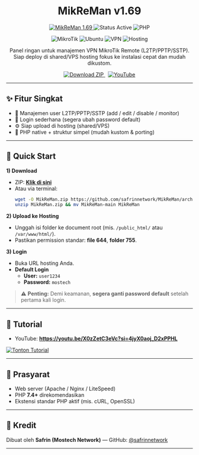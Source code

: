 <h1 align="center">MikReMan v1.69</h1>

<p align="center">
  <a href="https://github.com/safrinnetwork/MikReMan">
    <img src="https://img.shields.io/badge/MikReMan-1.69-2ea44f?style=for-the-badge" alt="MikReMan 1.69">
  </a>
  <img src="https://img.shields.io/badge/Status-Active-brightgreen?style=for-the-badge" alt="Status Active">
  <img src="https://img.shields.io/badge/Made%20with-PHP-blue?style=for-the-badge&logo=php&logoColor=white" alt="PHP">
</p>

<!-- Badges: MikroTik, Ubuntu, VPN, Hosting -->
<p align="center">
  <img src="https://img.shields.io/badge/MikroTik-Remote%20Manager-black?style=for-the-badge&logo=mikrotik&logoColor=white" alt="MikroTik">
  <img src="https://img.shields.io/badge/Ubuntu-22.04%2B-E95420?style=for-the-badge&logo=ubuntu&logoColor=white" alt="Ubuntu">
  <img src="https://img.shields.io/badge/VPN-OpenVPN%2FWireGuard-FF7B00?style=for-the-badge&logo=openvpn&logoColor=white" alt="VPN">
  <img src="https://img.shields.io/badge/Hosting-Shared%2FVPS-7952B3?style=for-the-badge&logo=apache&logoColor=white" alt="Hosting">
</p>

<p align="center">
  Panel ringan untuk manajemen VPN MikroTik Remote (L2TP/PPTP/SSTP).
  Siap deploy di shared/VPS hosting fokus ke instalasi cepat dan mudah dikustom.
</p>

<p align="center">
  <a href="https://github.com/safrinnetwork/MikReMan/archive/refs/heads/main.zip">
    <img src="https://img.shields.io/badge/⬇️%20Download-main.zip-informational?style=for-the-badge" alt="Download ZIP">
  </a>
  &nbsp;
  <a href="https://youtu.be/X0zZetC3eVc?si=4jyX0aoj_D2xPPHL">
    <img src="https://img.shields.io/badge/▶%20YouTube-Tutorial-FF0000?style=for-the-badge&logo=youtube&logoColor=white" alt="YouTube">
  </a>
</p>

---

## ✨ Fitur Singkat
- 📡 Manajemen user L2TP/PPTP/SSTP (add / edit / disable / monitor)
- 🔐 Login sederhana (segera ubah password default)
- ⚙️ Siap upload di hosting (shared/VPS)
- 🧩 PHP native + struktur simpel (mudah kustom & porting)

---

## 🚀 Quick Start

**1) Download**
- ZIP: **[Klik di sini](https://github.com/safrinnetwork/MikReMan/archive/refs/heads/main.zip)**
- Atau via terminal:
  ```bash
  wget -O MikReMan.zip https://github.com/safrinnetwork/MikReMan/archive/refs/heads/main.zip
  unzip MikReMan.zip && mv MikReMan-main MikReMan
  ```

**2) Upload ke Hosting**
- Unggah isi folder ke document root (mis. `/public_html/` atau `/var/www/html/`).
- Pastikan permission standar: **file 644**, **folder 755**.

**3) Login**
- Buka URL hosting Anda.
- **Default Login**
  - **User:** `user1234`
  - **Password:** `mostech`

> ⚠️ **Penting:** Demi keamanan, **segera ganti password default** setelah pertama kali login.

---

## 📼 Tutorial
- YouTube: **https://youtu.be/X0zZetC3eVc?si=4jyX0aoj_D2xPPHL**

[![Tonton Tutorial](https://img.youtube.com/vi/X0zZetC3eVc/hqdefault.jpg)](https://youtu.be/X0zZetC3eVc?si=4jyX0aoj_D2xPPHL)

---

## 🧰 Prasyarat
- Web server (Apache / Nginx / LiteSpeed)
- PHP **7.4+** direkomendasikan
- Ekstensi standar PHP aktif (mis. cURL, OpenSSL)

---

## 👤 Kredit
Dibuat oleh **Safrin (Mostech Network)** — GitHub: [@safrinnetwork](https://github.com/safrinnetwork)

---
